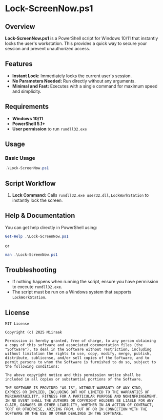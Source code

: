 # Lock-ScreenNow.ps1

## Overview
**Lock-ScreenNow.ps1** is a PowerShell script for Windows 10/11 that instantly locks the user's workstation. This provides a quick way to secure your session and prevent unauthorized access.

## Features
- **Instant Lock:** Immediately locks the current user's session.
- **No Parameters Needed:** Run directly without any arguments.
- **Minimal and Fast:** Executes with a single command for maximum speed and simplicity.

## Requirements
- **Windows 10/11**
- **PowerShell 5.1+**
- **User permission** to run `rundll32.exe`

## Usage

### Basic Usage
```powershell
.\Lock-ScreenNow.ps1
```

## Script Workflow
1. **Lock Command:** Calls `rundll32.exe user32.dll,LockWorkStation` to instantly lock the screen.

## Help & Documentation
You can get help directly in PowerShell using:

```powershell
Get-Help .\Lock-ScreenNow.ps1
```

or
```powershell
man .\Lock-ScreenNow.ps1
```

## Troubleshooting
- If nothing happens when running the script, ensure you have permission to execute `rundll32.exe`.
- The script must be run on a Windows system that supports `LockWorkStation`.

## License
```
MIT License

Copyright (c) 2025 Miiraak

Permission is hereby granted, free of charge, to any person obtaining a copy of this software and associated documentation files (the "Software"), to deal in the Software without restriction, including without limitation the rights to use, copy, modify, merge, publish, distribute, sublicense, and/or sell copies of the Software, and to permit persons to whom the Software is furnished to do so, subject to the following conditions:

The above copyright notice and this permission notice shall be included in all copies or substantial portions of the Software.

THE SOFTWARE IS PROVIDED "AS IS", WITHOUT WARRANTY OF ANY KIND, EXPRESS OR IMPLIED, INCLUDING BUT NOT LIMITED TO THE WARRANTIES OF MERCHANTABILITY, FITNESS FOR A PARTICULAR PURPOSE AND NONINFRINGEMENT. IN NO EVENT SHALL THE AUTHORS OR COPYRIGHT HOLDERS BE LIABLE FOR ANY CLAIM, DAMAGES OR OTHER LIABILITY, WHETHER IN AN ACTION OF CONTRACT, TORT OR OTHERWISE, ARISING FROM, OUT OF OR IN CONNECTION WITH THE SOFTWARE OR THE USE OR OTHER DEALINGS IN THE SOFTWARE.

```
